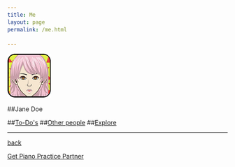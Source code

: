 ```yaml
---
title: Me
layout: page
permalink: /me.html

---
```

[![Menulogo](https://raw.githubusercontent.com/Stuartbriner/portland/gh-pages/images/avatar.png)](completed_challenges.html) 

##Jane Doe

##[To-Do's](post_photo.html)
##[Other people](post_video.html)
##[Explore](post_library.html)


***

[back](G1_A1_pathway2.html)


[Get Piano Practice Partner](https://itunes.apple.com/gb/app/abrsm-piano-practice-partner/id891238739?mt=8)

